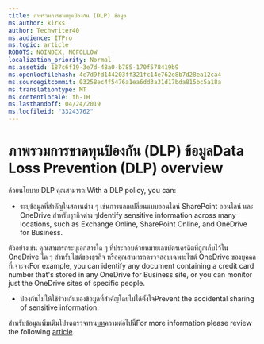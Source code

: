 ```yaml
---
title: ภาพรวมการขาดทุนป้องกัน (DLP) ข้อมูล
ms.author: kirks
author: Techwriter40
ms.audience: ITPro
ms.topic: article
ROBOTS: NOINDEX, NOFOLLOW
localization_priority: Normal
ms.assetid: 187c6f19-3e7d-48a0-b785-170f578419b9
ms.openlocfilehash: 4c7d9fd144203ff321fc14e762e8b7d28ea12ca4
ms.sourcegitcommit: 03258ec4f5476a1ea6dd3a31d17bda815bc5a18a
ms.translationtype: MT
ms.contentlocale: th-TH
ms.lasthandoff: 04/24/2019
ms.locfileid: "33243762"
---
```

# <a name="data-loss-prevention-dlp-overview"></a><span data-ttu-id="aa53d-102">ภาพรวมการขาดทุนป้องกัน (DLP) ข้อมูล</span><span class="sxs-lookup"><span data-stu-id="aa53d-102">Data Loss Prevention (DLP) overview</span></span>

<span data-ttu-id="aa53d-103">ด้วยนโยบาย DLP คุณสามารถ:</span><span class="sxs-lookup"><span data-stu-id="aa53d-103">With a DLP policy, you can:</span></span>

- <span data-ttu-id="aa53d-104">ระบุข้อมูลที่สำคัญในสถานต่าง ๆ เช่นการแลกเปลี่ยนแบบออนไลน์ SharePoint ออนไลน์ และ OneDrive สำหรับธุรกิจต่าง ๆ</span><span class="sxs-lookup"><span data-stu-id="aa53d-104">Identify sensitive information across many locations, such as Exchange Online, SharePoint Online, and OneDrive for Business.</span></span>


<span data-ttu-id="aa53d-105">ตัวอย่างเช่น คุณสามารถระบุเอกสารใด ๆ ที่ประกอบด้วยหมายเลขบัตรเครดิตที่ถูกเก็บไว้ใน OneDrive ใด ๆ สำหรับไซต์ของธุรกิจ หรือคุณสามารถตรวจสอบเฉพาะไซต์ OneDrive ของบุคคลที่เจาะจง</span><span class="sxs-lookup"><span data-stu-id="aa53d-105">For example, you can identify any document containing a credit card number that's stored in any OneDrive for Business site, or you can monitor just the OneDrive sites of specific people.</span></span>

- <span data-ttu-id="aa53d-106">ป้องกันไม่ให้ใช้ร่วมกันของข้อมูลที่สำคัญโดยไม่ได้ตั้งใจ</span><span class="sxs-lookup"><span data-stu-id="aa53d-106">Prevent the accidental sharing of sensitive information.</span></span>


<span data-ttu-id="aa53d-107">สำหรับข้อมูลเพิ่มเติมโปรดตรวจทาน[บท](https://docs.microsoft.com/en-us/office365/securitycompliance/data-loss-prevention-policies)ความต่อไปนี้</span><span class="sxs-lookup"><span data-stu-id="aa53d-107">For more information please review the following [article](https://docs.microsoft.com/en-us/office365/securitycompliance/data-loss-prevention-policies).</span></span>

